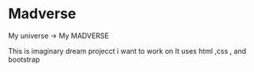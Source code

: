 # Madverse
My universe -> My MADVERSE

This is imaginary dream projecct i want to work on 
It uses html ,css , and bootstrap
